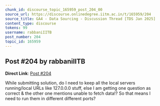 ```yaml
---
chunk_id: discourse_topic_165959_post_204_00
source_url: https://discourse.onlinedegree.iitm.ac.in/t/165959/204
source_title: GA4 - Data Sourcing - Discussion Thread [TDS Jan 2025]
content_type: discourse
tokens: 99
username: rabbaniIITB
post_number: 204
topic_id: 165959
---
```


## Post #204 by rabbaniIITB

**Direct Link**: [Post #204](https://discourse.onlinedegree.iitm.ac.in/t/165959/204)

While submitting solution, do I need to keep all the local servers running/local URLs like 127.0.0.0 stuff, else I am getting one question as correct &amp; the other one mentions unable to fetch data!? So that means I need to run them in different different ports?
